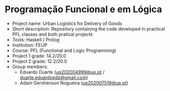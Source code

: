 # Programação Funcional e em Lógica
* Project name: Urban Logistics for Delivery of Goods
* Short description: Repository containing the code developed in practical PFL classes and both pratical projects
* Tools: Haskell / Prolog
* Institution: FEUP
* Course: PFL (Functional and Logic Programming)
* Project 1 grade: 14.2/20.0
* Project 2 grade: 12.2/20.0
* Group members: 
  * Eduardo Duarte (up202004999@up.pt / duarte.eduardoeds@gmail.com)
  * Adam Gershenson Nogueira (up202007519@up.pt)

